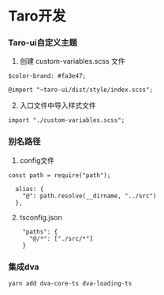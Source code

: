 # Taro开发

### Taro-ui自定义主题

1. 创建 custom-variables.scss 文件
```
$color-brand: #fa3e47;

@import "~taro-ui/dist/style/index.scss";
```
2. 入口文件中导入样式文件
```
import "./custom-variables.scss";
```


### 别名路径

1. config文件
```
const path = require("path");

  alias: {
    "@": path.resolve(__dirname, "../src")
  },
```
2. tsconfig.json
```
    "paths": {
      "@/*": ["./src/*"]
    }
```

### 集成dva

```
yarn add dva-core-ts dva-loading-ts
```
